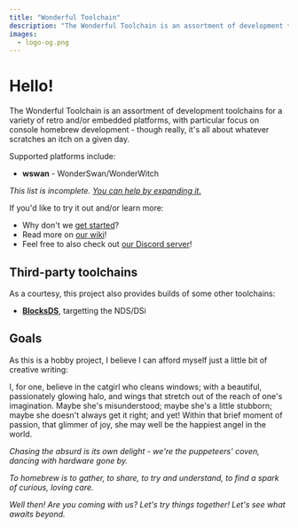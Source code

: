 ```yaml
---
title: "Wonderful Toolchain"
description: "The Wonderful Toolchain is an assortment of development toolchains for retro and/or embedded platforms."
images:
  - logo-og.png
---
```


# Hello!

The Wonderful Toolchain is an assortment of development toolchains for a variety of retro and/or embedded platforms, with particular focus on console homebrew development - though really, it's all about whatever scratches an itch on a given day.

Supported platforms include:

* **wswan** - WonderSwan/WonderWitch

*This list is incomplete. [You can help by expanding it.](https://github.com/WonderfulToolchain)*

If you'd like to try it out and/or learn more:

* Why don't we [get started](/docs/getting-started)?
* Read more on [our wiki](/wiki)!
* Feel free to also check out [our Discord server](https://discord.gg/CR7MCZNurp)!

## Third-party toolchains

As a courtesy, this project also provides builds of some other toolchains:

* **[BlocksDS](https://github.com/blocksds/sdk)**, targetting the NDS/DSi

## Goals

As this is a hobby project, I believe I can afford myself just a little bit of creative writing:

I, for one, believe in the catgirl who cleans windows; with a beautiful, passionately glowing halo,
and wings that stretch out of the reach of one's imagination. Maybe she's misunderstood; maybe she's
a little stubborn; maybe she doesn't always get it right; and yet! Within that brief
moment of passion, that glimmer of joy, she may well be the happiest angel in the world.

*Chasing the absurd is its own delight - we're the puppeteers' coven, dancing with hardware gone by.*

*To homebrew is to gather, to share, to try and understand, to find a spark of curious, loving care.*

*Well then! Are you coming with us? Let's try things together! Let's see what awaits beyond.*

